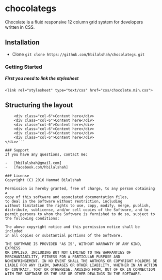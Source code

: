 # chocolategs
Chocolate is a fluid responsive 12 column grid system for developers written in CSS.

## Installation

-   Clone `git clone https://github.com/hbilalshah/chocolategs.git`

### Getting Started

##### First you need to link the stylesheet

 ```<link rel="stylesheet" type="text/css" href="css/chocolate.min.css">```

## Structuring the layout

```<div class="row">
    <div class="col-6">Content here</div>
    <div class="col-6">Content here</div>
    <div class="col-6">Content here</div>
    <div class="col-6">Content here</div>
    <div class="col-6">Content here</div>
    <div class="col-6">Content here</div>
</div>```

### Support
If you have any questions, contact me:

-   [hbilalshah@gmail.com]
-   [facebook.com/hbilalshah]

### License
Copyright (C) 2016 Hammad Bilalshah

Permission is hereby granted, free of charge, to any person obtaining a
copy of this software and associated documentation files,
to deal in the Software without restriction, including
without limitation the rights to use, copy, modify, merge, publish,
distribute, sublicense, and/or sell copies of the Software, and to
permit persons to whom the Software is furnished to do so, subject to
the following conditions:

The above copyright notice and this permission notice shall be included
in all copies or substantial portions of the Software.

THE SOFTWARE IS PROVIDED "AS IS", WITHOUT WARRANTY OF ANY KIND, EXPRESS
OR IMPLIED, INCLUDING BUT NOT LIMITED TO THE WARRANTIES OF
MERCHANTABILITY, FITNESS FOR A PARTICULAR PURPOSE AND
NONINFRINGEMENT. IN NO EVENT SHALL THE AUTHORS OR COPYRIGHT HOLDERS BE
LIABLE FOR ANY CLAIM, DAMAGES OR OTHER LIABILITY, WHETHER IN AN ACTION
OF CONTRACT, TORT OR OTHERWISE, ARISING FROM, OUT OF OR IN CONNECTION
WITH THE SOFTWARE OR THE USE OR OTHER DEALINGS IN THE SOFTWARE.
